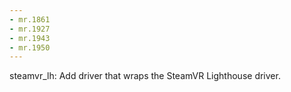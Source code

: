 ```yaml
---
- mr.1861
- mr.1927
- mr.1943
- mr.1950
---
```


steamvr_lh: Add driver that wraps the SteamVR Lighthouse driver.
